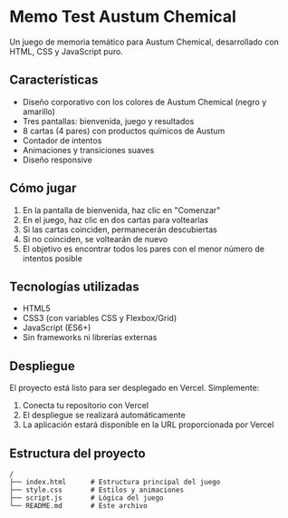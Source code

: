 # Memo Test Austum Chemical

Un juego de memoria temático para Austum Chemical, desarrollado con HTML, CSS y JavaScript puro.

## Características

- Diseño corporativo con los colores de Austum Chemical (negro y amarillo)
- Tres pantallas: bienvenida, juego y resultados
- 8 cartas (4 pares) con productos químicos de Austum
- Contador de intentos
- Animaciones y transiciones suaves
- Diseño responsive

## Cómo jugar

1. En la pantalla de bienvenida, haz clic en "Comenzar"
2. En el juego, haz clic en dos cartas para voltearlas
3. Si las cartas coinciden, permanecerán descubiertas
4. Si no coinciden, se voltearán de nuevo
5. El objetivo es encontrar todos los pares con el menor número de intentos posible

## Tecnologías utilizadas

- HTML5
- CSS3 (con variables CSS y Flexbox/Grid)
- JavaScript (ES6+)
- Sin frameworks ni librerías externas

## Despliegue

El proyecto está listo para ser desplegado en Vercel. Simplemente:

1. Conecta tu repositorio con Vercel
2. El despliegue se realizará automáticamente
3. La aplicación estará disponible en la URL proporcionada por Vercel

## Estructura del proyecto

```
/
├── index.html      # Estructura principal del juego
├── style.css       # Estilos y animaciones
├── script.js       # Lógica del juego
└── README.md       # Este archivo
``` 